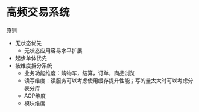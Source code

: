 # 高频交易系统
原则
- 无状态优先
  - 无状态应用容易水平扩展
- 起步单体优先
- 按维度拆分系统
  - 业务功能维度：购物车，结算，订单，商品浏览
  - 读写维度：读服务可以考虑使用缓存提升性能；写的量太大时可以考虑分表分库
  - AOP维度
  - 模块维度
